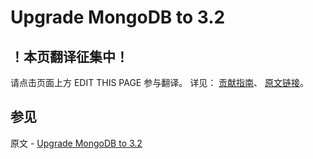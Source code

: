 # Upgrade MongoDB to 3.2

## ！本页翻译征集中！

请点击页面上方 EDIT THIS PAGE 参与翻译。
详见：
[贡献指南]( https://github.com/JinMuInfo/MongoDB-Manual-zh/blob/master/CONTRIBUTING.md )、
[原文链接](  https://docs.mongodb.com/manual/release-notes/3.2-upgrade/  )。

## 参见

原文 - [Upgrade MongoDB to 3.2]( https://docs.mongodb.com/manual/release-notes/3.2-upgrade/ )

